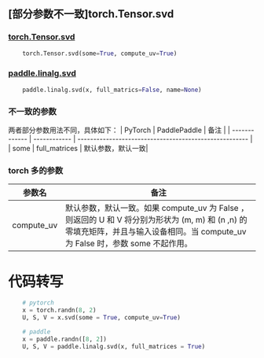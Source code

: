 ## [部分参数不一致]torch.Tensor.svd

### [torch.Tensor.svd](https://pytorch.org/docs/1.13/generated/torch.Tensor.svd.html)

```python
    torch.Tensor.svd(some=True, compute_uv=True)
```

### [paddle.linalg.svd](https://www.paddlepaddle.org.cn/documentation/docs/zh/api/paddle/linalg/svd_cn.html#svd)

```python
    paddle.linalg.svd(x, full_matrics=False, name=None)
```

### 不一致的参数
两者部分参数用法不同，具体如下：
| PyTorch       | PaddlePaddle | 备注                                                   |
| ------------- | ------------ | ------------------------------------------------------ |
| some | full_matrices | 默认参数，默认一致|

### torch 多的参数
| 参数名        | 备注                                                                  |
| ------------- | -------------------------------------------------------------------- |
| compute_uv | 默认参数，默认一致。如果 compute_uv 为 False ，则返回的 U 和 V 将分别为形状为 (m, m) 和 (n ,n) 的零填充矩阵，并且与输入设备相同。当 compute_uv 为 False 时，参数 some 不起作用。 |

# 代码转写
```python
    # pytorch
    x = torch.randn(8, 2)
    U, S, V = x.svd(some = True, compute_uv=True)

    # paddle
    x = paddle.randn([8, 2])
    U, S, V = paddle.linalg.svd(x, full_matrices = True)
```
